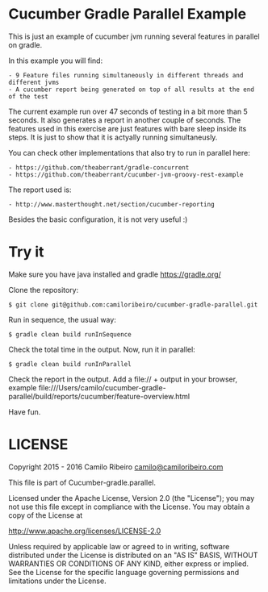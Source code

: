 Cucumber Gradle Parallel Example
===============================

This is just an example of cucumber jvm running several features in parallel on gradle. 

In this example you will find:

    - 9 Feature files running simultaneously in different threads and different jvms
    - A cucumber report being generated on top of all results at the end of the test
    
The current example run over 47 seconds of testing in a bit more than 5 seconds. It also generates a report in another couple of seconds. 
The features used in this exercise are just features with bare sleep inside its steps. It is just to show that it is actyally running simultaneusly.

You can check other implementations that also try to run in parallel here:

    - https://github.com/theaberrant/gradle-concurrent 
    - https://github.com/theaberrant/cucumber-jvm-groovy-rest-example

The report used is:

    - http://www.masterthought.net/section/cucumber-reporting

Besides the basic configuration, it is not very useful :)

Try it
========

Make sure you have java installed and gradle https://gradle.org/

Clone the repository:

    $ git clone git@github.com:camiloribeiro/cucumber-gradle-parallel.git

Run in sequence, the usual way:

    $ gradle clean build runInSequence

Check the total time in the output. Now, run it in parallel:

    $ gradle clean build runInParallel

Check the report in the output. 
Add a file:// + output in your browser, example file:///Users/camilo/cucumber-gradle-parallel/build/reports/cucumber/feature-overview.html

Have fun.

LICENSE
=======

Copyright 2015 - 2016 Camilo Ribeiro camilo@camiloribeiro.com

This file is part of Cucumber-gradle.parallel.

Licensed under the Apache License, Version 2.0 (the "License"); you may not use this file except in compliance with the License. You may obtain a copy of the License at

http://www.apache.org/licenses/LICENSE-2.0

Unless required by applicable law or agreed to in writing, software distributed under the License is distributed on an "AS IS" BASIS, WITHOUT WARRANTIES OR CONDITIONS OF ANY KIND, either express or implied. See the License for the specific language governing permissions and limitations under the License.
